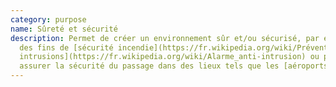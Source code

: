 ```yaml
---
category: purpose
name: Sûreté et sécurité
description: Permet de créer un environnement sûr et/ou sécurisé, par exemple à
  des fins de [sécurité incendie](https://fr.wikipedia.org/wiki/Prévention_incendie), de [détection des
  intrusions](https://fr.wikipedia.org/wiki/Alarme_anti-intrusion) ou pour
  assurer la sécurité du passage dans des lieux tels que les [aéroports](https://fr.wikipedia.org/wiki/Sûreté_dans_les_aéroports) ou les [routes](https://fr.wikipedia.org/wiki/Prévention_et_sécurité_routières).
---
```

